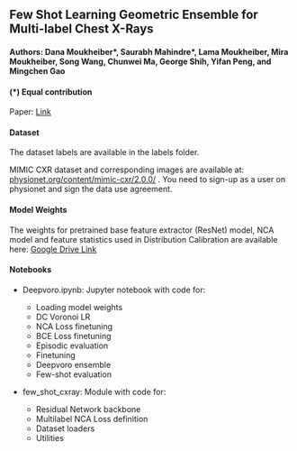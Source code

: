 ## Few Shot Learning Geometric Ensemble for Multi-label Chest X-Rays
#### Authors: Dana Moukheiber*, Saurabh Mahindre*, Lama Moukheiber, Mira Moukheiber, Song Wang, Chunwei Ma, George Shih, Yifan Peng, and Mingchen Gao
#### (*) Equal contribution

Paper: [Link](https://link.springer.com/chapter/10.1007/978-3-031-17027-0_12)

#### Dataset
The dataset labels are available in the labels folder.

MIMIC CXR dataset and corresponding images are available at: [physionet.org/content/mimic-cxr/2.0.0/](https://physionet.org/content/mimic-cxr/2.0.0/)
. You need to sign-up as a user on physionet and sign the data use agreement.

#### Model Weights
The weights for pretrained base feature extractor (ResNet) model, NCA model and feature statistics used in Distribution Calibration are available here: [Google Drive Link](https://drive.google.com/drive/folders/17oyc9BoIREtrNhM_-sp67UPltsRBE3Mh?usp=share_link)

#### Notebooks
- Deepvoro.ipynb: Jupyter notebook with code for:
  - Loading model weights
  - DC Voronoi LR
  - NCA Loss finetuning
  - BCE Loss finetuning
  - Episodic evaluation
  - Finetuning
  - Deepvoro ensemble
  - Few-shot evaluation
  
- few_shot_cxray: Module with code for:
  - Residual Network backbone
  - Multilabel NCA Loss definition
  - Dataset loaders
  - Utilities
